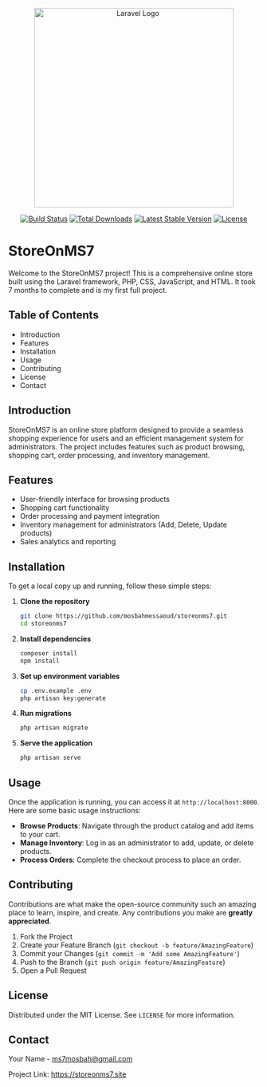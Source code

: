 <p align="center"><a href="https://laravel.com" target="_blank"><img src="https://raw.githubusercontent.com/laravel/art/master/logo-lockup/5%20SVG/2%20CMYK/1%20Full%20Color/laravel-logolockup-cmyk-red.svg" width="400" alt="Laravel Logo"></a></p>

<p align="center">
<a href="https://github.com/laravel/framework/actions"><img src="https://github.com/laravel/framework/workflows/tests/badge.svg" alt="Build Status"></a>
<a href="https://packagist.org/packages/laravel/framework"><img src="https://img.shields.io/packagist/dt/laravel/framework" alt="Total Downloads"></a>
<a href="https://packagist.org/packages/laravel/framework"><img src="https://img.shields.io/packagist/v/laravel/framework" alt="Latest Stable Version"></a>
<a href="https://packagist.org/packages/laravel/framework"><img src="https://img.shields.io/packagist/l/laravel/framework" alt="License"></a>
</p>


# StoreOnMS7

Welcome to the StoreOnMS7 project! This is a comprehensive online store built using the Laravel framework, PHP, CSS, JavaScript, and HTML. It took 7 months to complete and is my first full project.

## Table of Contents

- Introduction
- Features
- Installation
- Usage
- Contributing
- License
- Contact

## Introduction

StoreOnMS7 is an online store platform designed to provide a seamless shopping experience for users and an efficient management system for administrators. The project includes features such as product browsing, shopping cart, order processing, and inventory management.

## Features

- User-friendly interface for browsing products
- Shopping cart functionality
- Order processing and payment integration
- Inventory management for administrators (Add, Delete, Update products)
- Sales analytics and reporting

## Installation

To get a local copy up and running, follow these simple steps:

1. **Clone the repository**
    ```bash
    git clone https://github.com/mosbahmessaoud/storeonms7.git
    cd storeonms7
    ```

2. **Install dependencies**
    ```bash
    composer install
    npm install
    ```

3. **Set up environment variables**
    ```bash
    cp .env.example .env
    php artisan key:generate
    ```

4. **Run migrations**
    ```bash
    php artisan migrate
    ```

5. **Serve the application**
    ```bash
    php artisan serve
    ```

## Usage

Once the application is running, you can access it at `http://localhost:8000`. Here are some basic usage instructions:

- **Browse Products**: Navigate through the product catalog and add items to your cart.
- **Manage Inventory**: Log in as an administrator to add, update, or delete products.
- **Process Orders**: Complete the checkout process to place an order.

## Contributing

Contributions are what make the open-source community such an amazing place to learn, inspire, and create. Any contributions you make are **greatly appreciated**.

1. Fork the Project
2. Create your Feature Branch (`git checkout -b feature/AmazingFeature`)
3. Commit your Changes (`git commit -m 'Add some AmazingFeature'`)
4. Push to the Branch (`git push origin feature/AmazingFeature`)
5. Open a Pull Request

## License

Distributed under the MIT License. See `LICENSE` for more information.

## Contact

Your Name - ms7mosbah@gmail.com

Project Link: https://storeonms7.site

